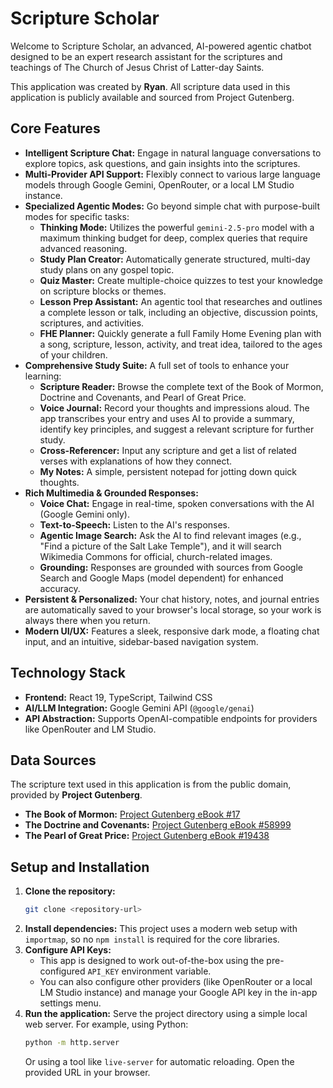 # Scripture Scholar

Welcome to Scripture Scholar, an advanced, AI-powered agentic chatbot designed to be an expert research assistant for the scriptures and teachings of The Church of Jesus Christ of Latter-day Saints.

This application was created by **Ryan**. All scripture data used in this application is publicly available and sourced from Project Gutenberg.

## Core Features

*   **Intelligent Scripture Chat:** Engage in natural language conversations to explore topics, ask questions, and gain insights into the scriptures.
*   **Multi-Provider API Support:** Flexibly connect to various large language models through Google Gemini, OpenRouter, or a local LM Studio instance.
*   **Specialized Agentic Modes:** Go beyond simple chat with purpose-built modes for specific tasks:
    *   **Thinking Mode:** Utilizes the powerful `gemini-2.5-pro` model with a maximum thinking budget for deep, complex queries that require advanced reasoning.
    *   **Study Plan Creator:** Automatically generate structured, multi-day study plans on any gospel topic.
    *   **Quiz Master:** Create multiple-choice quizzes to test your knowledge on scripture blocks or themes.
    *   **Lesson Prep Assistant:** An agentic tool that researches and outlines a complete lesson or talk, including an objective, discussion points, scriptures, and activities.
    *   **FHE Planner:** Quickly generate a full Family Home Evening plan with a song, scripture, lesson, activity, and treat idea, tailored to the ages of your children.
*   **Comprehensive Study Suite:** A full set of tools to enhance your learning:
    *   **Scripture Reader:** Browse the complete text of the Book of Mormon, Doctrine and Covenants, and Pearl of Great Price.
    *   **Voice Journal:** Record your thoughts and impressions aloud. The app transcribes your entry and uses AI to provide a summary, identify key principles, and suggest a relevant scripture for further study.
    *   **Cross-Referencer:** Input any scripture and get a list of related verses with explanations of how they connect.
    *   **My Notes:** A simple, persistent notepad for jotting down quick thoughts.
*   **Rich Multimedia & Grounded Responses:**
    *   **Voice Chat:** Engage in real-time, spoken conversations with the AI (Google Gemini only).
    *   **Text-to-Speech:** Listen to the AI's responses.
    *   **Agentic Image Search:** Ask the AI to find relevant images (e.g., "Find a picture of the Salt Lake Temple"), and it will search Wikimedia Commons for official, church-related images.
    *   **Grounding:** Responses are grounded with sources from Google Search and Google Maps (model dependent) for enhanced accuracy.
*   **Persistent & Personalized:** Your chat history, notes, and journal entries are automatically saved to your browser's local storage, so your work is always there when you return.
*   **Modern UI/UX:** Features a sleek, responsive dark mode, a floating chat input, and an intuitive, sidebar-based navigation system.

## Technology Stack

*   **Frontend:** React 19, TypeScript, Tailwind CSS
*   **AI/LLM Integration:** Google Gemini API (`@google/genai`)
*   **API Abstraction:** Supports OpenAI-compatible endpoints for providers like OpenRouter and LM Studio.

## Data Sources

The scripture text used in this application is from the public domain, provided by **Project Gutenberg**.

*   **The Book of Mormon:** [Project Gutenberg eBook #17](https://www.gutenberg.org/ebooks/17)
*   **The Doctrine and Covenants:** [Project Gutenberg eBook #58999](https://www.gutenberg.org/ebooks/58999)
*   **The Pearl of Great Price:** [Project Gutenberg eBook #19438](https://www.gutenberg.org/ebooks/19438)

## Setup and Installation

1.  **Clone the repository:**
    ```bash
    git clone <repository-url>
    ```
2.  **Install dependencies:**
    This project uses a modern web setup with `importmap`, so no `npm install` is required for the core libraries.
3.  **Configure API Keys:**
    *   This app is designed to work out-of-the-box using the pre-configured `API_KEY` environment variable.
    *   You can also configure other providers (like OpenRouter or a local LM Studio instance) and manage your Google API key in the in-app settings menu.
4.  **Run the application:**
    Serve the project directory using a simple local web server. For example, using Python:
    ```bash
    python -m http.server
    ```
    Or using a tool like `live-server` for automatic reloading. Open the provided URL in your browser.
